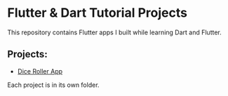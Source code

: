 # Flutter & Dart Tutorial Projects

This repository contains Flutter apps I built while learning Dart and Flutter.

## Projects:
- [Dice Roller App](https://github.com/biljicmarko/flutter-dart-tutorials/tree/main/tutorial_01_roll_and_dice/roll_dice_app)
  
Each project is in its own folder.
